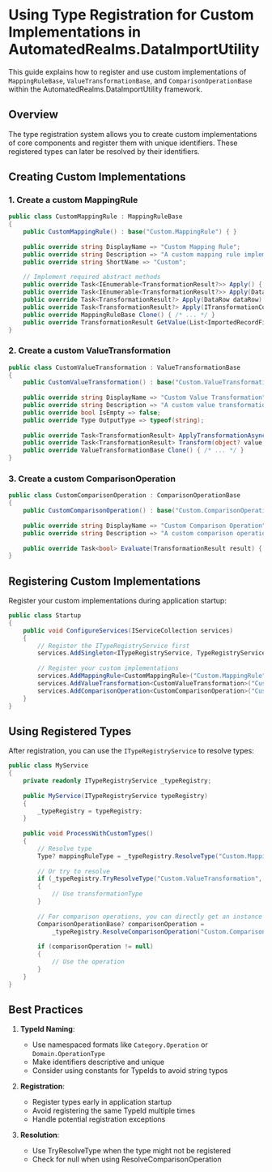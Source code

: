 # Using Type Registration for Custom Implementations in AutomatedRealms.DataImportUtility

This guide explains how to register and use custom implementations of `MappingRuleBase`, `ValueTransformationBase`, and `ComparisonOperationBase` within the AutomatedRealms.DataImportUtility framework.

## Overview

The type registration system allows you to create custom implementations of core components and register them with unique identifiers. These registered types can later be resolved by their identifiers.

## Creating Custom Implementations

### 1. Create a custom MappingRule

```csharp
public class CustomMappingRule : MappingRuleBase
{
    public CustomMappingRule() : base("Custom.MappingRule") { }
    
    public override string DisplayName => "Custom Mapping Rule";
    public override string Description => "A custom mapping rule implementation";
    public override string ShortName => "Custom";
    
    // Implement required abstract methods
    public override Task<IEnumerable<TransformationResult?>> Apply() { /* ... */ }
    public override Task<IEnumerable<TransformationResult?>> Apply(DataTable data) { /* ... */ }
    public override Task<TransformationResult?> Apply(DataRow dataRow) { /* ... */ }
    public override Task<TransformationResult?> Apply(ITransformationContext context) { /* ... */ }
    public override MappingRuleBase Clone() { /* ... */ }
    public override TransformationResult GetValue(List<ImportedRecordFieldDescriptor> sourceRecord, ImportedRecordFieldDescriptor targetField) { /* ... */ }
}
```

### 2. Create a custom ValueTransformation

```csharp
public class CustomValueTransformation : ValueTransformationBase
{
    public CustomValueTransformation() : base("Custom.ValueTransformation") { }
    
    public override string DisplayName => "Custom Value Transformation";
    public override string Description => "A custom value transformation implementation";
    public override bool IsEmpty => false;
    public override Type OutputType => typeof(string);
    
    public override Task<TransformationResult> ApplyTransformationAsync(TransformationResult previousResult) { /* ... */ }
    public override Task<TransformationResult> Transform(object? value, Type targetType) { /* ... */ }
    public override ValueTransformationBase Clone() { /* ... */ }
}
```

### 3. Create a custom ComparisonOperation

```csharp
public class CustomComparisonOperation : ComparisonOperationBase
{
    public CustomComparisonOperation() : base("Custom.ComparisonOperation") { }
    
    public override string DisplayName => "Custom Comparison Operation";
    public override string Description => "A custom comparison operation implementation";
    
    public override Task<bool> Evaluate(TransformationResult result) { /* ... */ }
}
```

## Registering Custom Implementations

Register your custom implementations during application startup:

```csharp
public class Startup
{
    public void ConfigureServices(IServiceCollection services)
    {
        // Register the ITypeRegistryService first
        services.AddSingleton<ITypeRegistryService, TypeRegistryService>();
        
        // Register your custom implementations
        services.AddMappingRule<CustomMappingRule>("Custom.MappingRule");
        services.AddValueTransformation<CustomValueTransformation>("Custom.ValueTransformation");
        services.AddComparisonOperation<CustomComparisonOperation>("Custom.ComparisonOperation");
    }
}
```

## Using Registered Types

After registration, you can use the `ITypeRegistryService` to resolve types:

```csharp
public class MyService
{
    private readonly ITypeRegistryService _typeRegistry;
    
    public MyService(ITypeRegistryService typeRegistry)
    {
        _typeRegistry = typeRegistry;
    }
    
    public void ProcessWithCustomTypes()
    {
        // Resolve type
        Type? mappingRuleType = _typeRegistry.ResolveType("Custom.MappingRule");
        
        // Or try to resolve
        if (_typeRegistry.TryResolveType("Custom.ValueTransformation", out Type? transformationType))
        {
            // Use transformationType
        }
        
        // For comparison operations, you can directly get an instance
        ComparisonOperationBase? comparisonOperation = 
            _typeRegistry.ResolveComparisonOperation("Custom.ComparisonOperation");
        
        if (comparisonOperation != null)
        {
            // Use the operation
        }
    }
}
```

## Best Practices

1. **TypeId Naming**:
   - Use namespaced formats like `Category.Operation` or `Domain.OperationType`
   - Make identifiers descriptive and unique
   - Consider using constants for TypeIds to avoid string typos

2. **Registration**:
   - Register types early in application startup
   - Avoid registering the same TypeId multiple times
   - Handle potential registration exceptions

3. **Resolution**:
   - Use TryResolveType when the type might not be registered
   - Check for null when using ResolveComparisonOperation